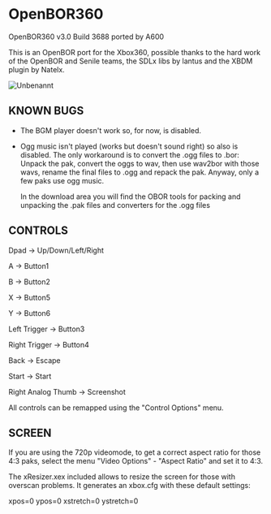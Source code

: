 # OpenBOR360
OpenBOR360 v3.0 Build 3688 ported by A600

This is an OpenBOR port for the Xbox360, possible thanks to the hard work of
the OpenBOR and Senile teams, the SDLx libs by lantus and the XBDM plugin
by Natelx.

![Unbenannt](https://github.com/user-attachments/assets/964d11e3-51c9-4730-853b-ccfb71e0febc)



KNOWN BUGS
----------

- The BGM player doesn't work so, for now, is disabled.
- Ogg music isn't played (works but doesn't sound right) so also is disabled.
  The only workaround is to convert the .ogg files to .bor: Unpack the pak,
  convert the oggs to wav, then use wav2bor with those wavs, rename the final
  files to .ogg and repack the pak.
  Anyway, only a few paks use ogg music.
  
  In the download area you will find the OBOR tools for packing and unpacking the .pak files and converters for the .ogg files

CONTROLS
--------

Dpad 			-> Up/Down/Left/Right

A			-> Button1

B 			-> Button2

X 			-> Button5

Y 			-> Button6

Left Trigger 		-> Button3

Right Trigger 		-> Button4

Back			-> Escape

Start			-> Start

Right Analog Thumb	-> Screenshot



All controls can be remapped using the "Control Options" menu.


SCREEN
------

If you are using the 720p videomode, to get a correct aspect ratio for those
4:3 paks, select the menu "Video Options" - "Aspect Ratio" and set it to 4:3.

The xResizer.xex included allows to resize the screen for those with overscan problems.
It generates an xbox.cfg with these default settings:

xpos=0
ypos=0
xstretch=0
ystretch=0

